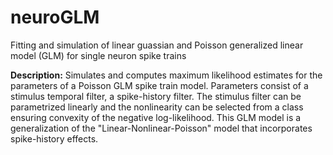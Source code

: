 # neuroGLM
Fitting and simulation of linear guassian and Poisson generalized linear model (GLM) for single neuron spike trains

**Description:**
Simulates and computes maximum likelihood estimates for the parameters of a Poisson GLM spike train model. 
Parameters consist of a stimulus temporal filter, a spike-history filter. The stimulus filter can be parametrized linearly and the nonlinearity can be selected from a class ensuring convexity of the negative log-likelihood.  This GLM model is a generalization of the "Linear-Nonlinear-Poisson" model that incorporates spike-history effects.
